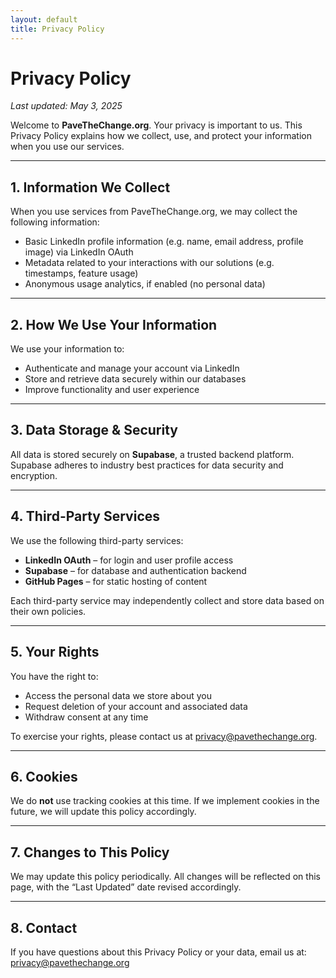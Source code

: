 ```yaml
---
layout: default
title: Privacy Policy
---
```


# Privacy Policy

_Last updated: May 3, 2025_

Welcome to **PaveTheChange.org**. Your privacy is important to us. This Privacy Policy explains how we collect, use, and protect your information when you use our services.

---

## 1. Information We Collect

When you use services from PaveTheChange.org, we may collect the following information:

- Basic LinkedIn profile information (e.g. name, email address, profile image) via LinkedIn OAuth  
- Metadata related to your interactions with our solutions (e.g. timestamps, feature usage)  
- Anonymous usage analytics, if enabled (no personal data)

---

## 2. How We Use Your Information

We use your information to:

- Authenticate and manage your account via LinkedIn  
- Store and retrieve data securely within our databases  
- Improve functionality and user experience

---

## 3. Data Storage & Security

All data is stored securely on **Supabase**, a trusted backend platform. Supabase adheres to industry best practices for data security and encryption.

---

## 4. Third-Party Services

We use the following third-party services:

- **LinkedIn OAuth** – for login and user profile access  
- **Supabase** – for database and authentication backend  
- **GitHub Pages** – for static hosting of content

Each third-party service may independently collect and store data based on their own policies.

---

## 5. Your Rights

You have the right to:

- Access the personal data we store about you  
- Request deletion of your account and associated data  
- Withdraw consent at any time

To exercise your rights, please contact us at [privacy@pavethechange.org](mailto:privacy@pavethechange.org).

---

## 6. Cookies

We do **not** use tracking cookies at this time. If we implement cookies in the future, we will update this policy accordingly.

---

## 7. Changes to This Policy

We may update this policy periodically. All changes will be reflected on this page, with the “Last Updated” date revised accordingly.

---

## 8. Contact

If you have questions about this Privacy Policy or your data, email us at:  
[privacy@pavethechange.org](mailto:privacy@pavethechange.org)
